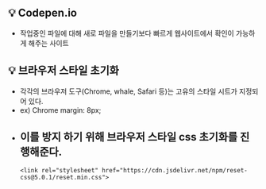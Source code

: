 ## 💡 Codepen.io
- 작업중인 파일에 대해 새로 파일을 만들기보다 빠르게 웹사이트에서 확인이 가능하게 해주는 사이트

## 💡 브라우저 스타일 초기화
- 각각의 브라우저 도구(Chrome, whale, Safari 등)는 고유의 스타일 시트가 지정되어 있다.
- ex) Chrome margin: 8px; 
- 이를 방지 하기 위해 브라우저 스타일 css 초기화를 진행해준다.
  -
  ```
  <link rel="stylesheet" href="https://cdn.jsdelivr.net/npm/reset-css@5.0.1/reset.min.css">
  ```
